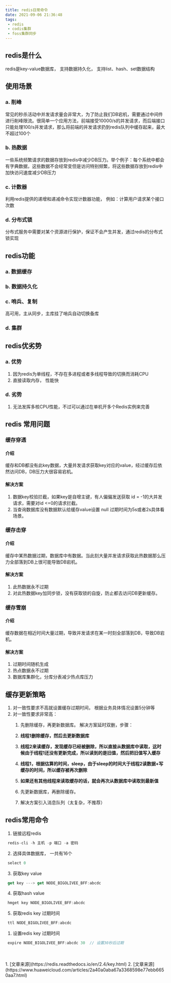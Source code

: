 ```yaml
---
title: redis日常命令
date: 2021-09-06 21:36:48
tags:
 - redis
 - codis集群
 - foss集群同步
---
```


## redis是什么
redis是key-value数据库， 支持数据持久化， 支持list、hash、set数据结构


## 使用场景
### a. 削峰
常见的秒杀活动中并发请求量会非常大，为了防止我们DB宕机，需要通过中间件进行削峰限流。很简单一个应用方法，前端接受10000/s的并发请求，而后端接口只能处理100/s并发请求，那么将前端的并发请求扔到redis队列中缓存起来，最大不超过100个
### b. 热数据
一些系统频繁请求的数据存放到redis中减少DB压力。举个例子：每个系统中都会有字典数据，这些数据不会经常变但是访问特别频繁，将这些数据存放到redis中加快访问速度减少DB压力
### c. 计数器
利用redis提供的递增和递减命令实现计数器功能， 例如：计算用户请求某个接口次数
### d. 分布式锁
分布式服务中需要对某个资源进行保护，保证不会产生并发，通过redis的分布式锁实现

## redis功能
### a. 数据缓存
### b. 数据持久化
### c. 哨兵、复制
高可用，主从同步，主库挂了哨兵自动切换备库
### d. 集群

## redis优劣势
### a. 优势
1. 因为redis为单线程，不存在多进程或者多线程导致的切换而消耗CPU
2. 直接读取内存， 性能快
   
### d. 劣势
1. 无法发挥多核CPU性能，不过可以通过在单机开多个Redis实例来完善

## redis 常用问题
### 缓存穿透
#### 介绍
缓存和DB都没有此key数据，大量并发请求获取key对应的value，经过缓存后依然访问DB，DB压力大很容易宕机。
#### 解决方案
1. 数据key校验拦截，如果key是自增主键，有人偏偏发送获取 id = -1的大并发请求，需要对id <=0的请求拦截。
2. 当查询数据库没有数据默认给缓存value设置 null 过期时间为5s或者2s具体看场景。
### 缓存击穿
#### 介绍
缓存中某热数据过期，数据库中有数据。当此刻大量并发请求获取此热数据那么压力全部落到DB上很可能导致DB宕机。
#### 解决方案
1. 此热数据永不过期
2. 对此热数据key加同步锁，没有获取锁的自旋，防止都去访问DB更新缓存。
### 缓存雪崩
#### 介绍
缓存数据在相近时间大量过期，导致并发请求在某一时刻全部落到DB，导致DB宕机。
#### 解决方案
1. 过期时间随机生成
2. 热点数据永不过期
3. 数据库集群化，分库分表减少热点库压力

## 缓存更新策略
1. 对一致性要求不高就设置缓存过期时间， 根据业务具体情况设置5分钟等
2. 对一致性要求非常高：
   1. 先删除缓存，再更新数据库。 解决方案延时双删，步骤：
     1. **线程1删除缓存，然后去更新数据库** 
     2. **线程2来读缓存，发现缓存已经被删除，所以直接从数据库中读取，这时候由于线程1还没有更新完成，所以读到的是旧值，然后把旧值写入缓存**
     3. **线程1，根据估算的时间，sleep，由于sleep的时间大于线程2读数据+写缓存的时间，所以缓存被再次删除**
     4. **如果还有其他线程来读取缓存的话，就会再次从数据库中读取到最新值**
   
   2. 先更新数据库，再删除缓存。  
     1. 解决方案引入消息队列（太复杂，不推荐）
## redis常用命令

1. 链接远程redis
```js
 redis-cli -h 主机 -p 端口 -a 密码
```

2. 选择具体数据库， 一共有16个 
```js
 select 0
```

3. 获取key value
```js
 get key ---> get NODE_BIGOLIVEE_BFF:abcdc
```   

4. 获取hash value
```js
 hmget key NODE_BIGOLIVEE_BFF:abcdc
```   

5. 获取redis key 过期时间
```js
 ttl NODE_BIGOLIVEE_BFF:abcdc
```    

1. 设置redis key 过期时间
```js
 expire NODE_BIGOLIVEE_BFF:abcdc 30  // 设置30秒后过期
```  

<br />
<br />
1. [文章来源](https://redis.readthedocs.io/en/2.4/key.html)
2. [文章来源](https://www.huaweicloud.com/articles/2a40a0aba67a3368598e77ebb6650aa7.html)